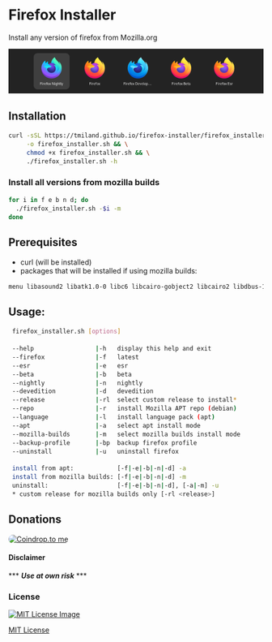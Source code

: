 # Firefox Installer
 Install any version of firefox from Mozilla.org

![firefox versions installed image](https://github.com/tmiland/firefox-installer/blob/main/img/firefox_versions_installed.png?raw=true)

## Installation

```bash
curl -sSL https://tmiland.github.io/firefox-installer/firefox_installer.sh \
     -o firefox_installer.sh && \
     chmod +x firefox_installer.sh && \
     ./firefox_installer.sh -h
```

### Install all versions from mozilla builds

```bash
for i in f e b n d; do
  ./firefox_installer.sh -$i -m
done
```

## Prerequisites

 - curl (will be installed)
 - packages that will be installed if using mozilla builds:
```bash
menu libasound2 libatk1.0-0 libc6 libcairo-gobject2 libcairo2 libdbus-1-3 libfontconfig1 libfreetype6 libgcc1 libgdk-pixbuf2.0-0 libgdk-pixbuf-2.0-0 libglib2.0-0 libgtk-3-0 libpango-1.0-0 libpangocairo-1.0-0 libstdc++6 libx11-6 libx11-xcb1 libxcb-shm0 libxcb1 libxcomposite1 libxcursor1 libxdamage1 libxext6 libxfixes3 libxi6 libxrandr2 libxrender1
```

 ## Usage:
 
```bash
 firefox_installer.sh [options]

 --help                 |-h   display this help and exit
 --firefox              |-f   latest
 --esr                  |-e   esr
 --beta                 |-b   beta
 --nightly              |-n   nightly
 --devedition           |-d   devedition
 --release              |-rl  select custom release to install*
 --repo                 |-r   install Mozilla APT repo (debian)
 --language             |-l   install language pack (apt)
 --apt                  |-a   select apt install mode
 --mozilla-builds       |-m   select mozilla builds install mode
 --backup-profile       |-bp  backup firefox profile
 --uninstall            |-u   uninstall firefox

 install from apt:            [-f|-e|-b|-n|-d] -a
 install from mozilla builds: [-f|-e|-b|-n|-d] -m
 uninstall:                   [-f|-e|-b|-n|-d], [-a|-m] -u
 * custom release for mozilla builds only [-rl <release>]
```

## Donations
<a href="https://coindrop.to/tmiland" target="_blank"><img src="https://coindrop.to/embed-button.png" style="border-radius: 10px; height: 57px !important;width: 229px !important;" alt="Coindrop.to me"></img></a>

#### Disclaimer 

*** ***Use at own risk*** ***

### License

[![MIT License Image](https://upload.wikimedia.org/wikipedia/commons/thumb/0/0c/MIT_logo.svg/220px-MIT_logo.svg.png)](https://tmiland.github.io/firefox-installer/blob/main/LICENSE)

[MIT License](https://tmiland.github.io/firefox-installer/blob/main/LICENSE)